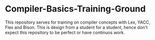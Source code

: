 # Compiler-Basics-Training-Ground
This repository serves for training on compiler concepts with Lex, YACC, Flex and Bison. This is design from a student for a student, hence don't expect this repository to be perfect or have continuos work.
